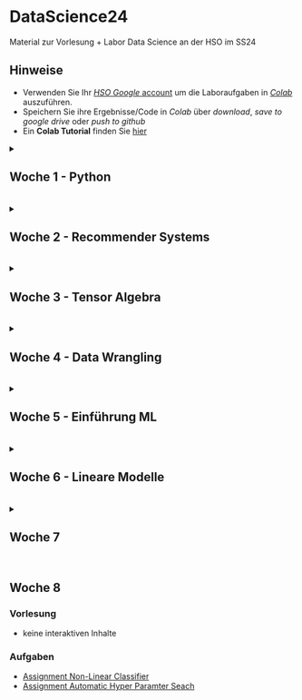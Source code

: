 # DataScience24
Material zur Vorlesung + Labor Data Science an der HSO im SS24

## Hinweise
* Verwenden Sie Ihr [*HSO Google* account](https://hilfe.cit.hs-offenburg.de/confluence/citpublic/google-workspace-hilfeseiten) um die Laboraufgaben in [*Colab*](https://colab.research.google.com) auszuführen.
* Speichern Sie ihre Ergebnisse/Code in *Colab* über *download*, *save to google drive* oder *push to github*
* Ein **Colab Tutorial** finden Sie [hier](https://colab.research.google.com/)


<details>
<summary> <H2> Woche 1 - Python </H2><BR></summary>

* [Online Kurs](https://elearning.hs-offenburg.de/moodle/course/view.php?id=6551)
* [Abschluss Test](https://elearning.hs-offenburg.de/moodle/mod/quiz/view.php?id=344672)

</details>
<details>
<summary> <H2> Woche 2 - Recommender Systems </H2><BR></summary>

### Vorlesung
* [Use Case Movie Recommender](https://colab.research.google.com/github/keuperj/DataScience24/blob/main/week_2/UseCase_RecommendationSystems.ipynb)->[Lösung](https://colab.research.google.com/github/keuperj/DataScience24/blob/main/week_2/Assignment_2_solution.ipynb)


### Labor
* [Colab/Jupyter Tutorial: Jupyter](https://colab.research.google.com/github/keuperj/DataScience24/blob/main/week_2/00_Jupyter-Intro.ipynb)
* [NumPy Tutorial](https://colab.research.google.com/github/keuperj/DataScience24/blob/main/week_2/Introduction_to__Numpy.ipynb)

### Augaben
* [Aufgabe Recommender System](https://colab.research.google.com/github/keuperj/DataScience24/blob/main/week_2/Assignment_2_recommender.ipynb)

</details>
<details>
<summary> <H2> Woche 3 - Tensor Algebra </H2><BR></summary>

### Vorlesung
* [Tensor Algebra](https://colab.research.google.com/github/keuperj/DataScience24/blob/main/week_3/Tensor_Algebra.ipynb)

### Labor
* [Introduction to Surprise](https://colab.research.google.com/github/keuperj/DataScience24/blob/main/week_3/Surprise.ipynb) 

### Aufgaben 
* [Aufgabe NumPy](https://colab.research.google.com/github/keuperj/DataScience24/blob/main/week_3/Assignment_3_numpy.ipynb)->[Lösung](https://colab.research.google.com/github/keuperj/DataScience24/blob/main/week_3/Solution_Aufgabe_NumPy.ipynb)

</details>
<details>
<summary> <H2> Woche 4 - Data Wrangling </H2><BR></summary>


### Vorlesung
* [Basic Statistics](https://colab.research.google.com/github/keuperj/DataScience24/blob/main/week_4/Basic_Statistics.ipynb)
* [Data Wrangling](https://colab.research.google.com/github/keuperj/DataScience24/blob/main/week_4/Data_Wrangling.ipynb)

### Labor
* [Pandas: Intro](https://colab.research.google.com/github/keuperj/DataScience24/blob/main/week_4/Lab_01_pandas_Intro.ipynb)
* [Pandas: DataFrames](https://colab.research.google.com/github/keuperj/DataScience24/blob/main/week_4/Lab_02_pandas_DataFrame.ipynb)
* [Pandas: IO](https://colab.research.google.com/github/keuperj/DataScience24/blob/main/week_4/Lab_03_pandas_IO.ipynb)
* [Pandas: Missing Dtata](https://colab.research.google.com/github/keuperj/DataScience24/blob/main/week_4/Lab_04_pandas_MissingData.ipynb)
* [Panday: GroupBy](https://colab.research.google.com/github/keuperj/DataScience24/blob/main/week_4/Lab_05_pandas_Group_by.ipynb)


### Augaben
* [Assignment 1](https://colab.research.google.com/github/keuperj/DataScience24/blob/main/week_4/Assignment_1.ipynb) -> [Lösung](https://colab.research.google.com/github/keuperj/DataScience24/blob/main/week_4/solution_1.ipynb)
* [Assignment 2](https://colab.research.google.com/github/keuperj/DataScience24/blob/main/week_4/Assignment_3.ipynb) -> [Lösung](https://colab.research.google.com/github/keuperj/DataScience24/blob/main/week_4/solution_3.ipynb)


</details>
<details>
<summary> <H2> Woche 5 - Einführung ML </H2><BR></summary>


### Vorlesung
* [Statistics II](https://colab.research.google.com/github/keuperj/DataScience24/blob/main/week_5/Statistics_Part_II.ipynb)

### Labor
* [Labor Vortrag: GroupBy](https://colab.research.google.com/github/keuperj/DataScience24/blob/main/week_5/GroupBy.ipynb)
* [Labor Aufgabe: GroupBy](https://colab.research.google.com/github/keuperj/DataScience24/blob/main/week_5/Lab_05_pandas_Group_by.ipynb)
* [Labor Aufgabe: Merge + Join](https://colab.research.google.com/github/keuperj/DataScience24/blob/main/week_5/Lab_06_pandas_MergeandJoin.ipynb)
* [Labor Aufgabe: Reschape](https://colab.research.google.com/github/keuperj/DataScience24/blob/main/week_5/Lab_07_pandas_reshape.ipynb)

### Aufgaben
* [Assignment](https://colab.research.google.com/github/keuperj/DataScience24/blob/main/week_5/Assignment.ipynb) > [Lösung](https://colab.research.google.com/github/keuperj/DataScience24/blob/main/week_5/solution.ipynb)

</details>

<details>
<summary> <H2> Woche 6 - Lineare Modelle </H2><BR></summary>

### Vorlesung
* keine interaktiven Inhalte

### Labor
* [MatPlotLib](https://colab.research.google.com/github/keuperj/DataScience24/blob/main/week_6/Lab_Matplotlib-Intro.ipynb)
* [Scikit-Learn](https://colab.research.google.com/github/keuperj/DataScience24/blob/main/week_6/Scikit_Learn.ipynb)

### Aufgaben
* [Assignment MatPlotLib](https://colab.research.google.com/github/keuperj/DataScience24/blob/main/week_6/Assignment_MatplotLib.ipynb) -> [solution](https://colab.research.google.com/github/keuperj/DataScience24/blob/main/week_6/Assignment_MatplotLib_Solution.ipynb)
* [Assignment Bayes](https://colab.research.google.com/github/keuperj/DataScience24/blob/main/week_6/Assignment_Classification.ipynb) -> [solution](https://colab.research.google.com/github/keuperj/DataScience24/blob/main/week_6/Assignment_Classification_solution.ipynb)

</details>
<details>
<summary> <H2> Woche 7 </H2><BR></summary>

### Vorlesung
* keine interaktiven Inhalte

### Aufgaben
* [Assignment Classifier](https://colab.research.google.com/github/keuperj/DataScience24/blob/main/week_7/Classification.ipynb)  
* [Assignment Regression](https://colab.research.google.com/github/keuperj/DataScience24/blob/main/week_7/Regression_NY_Taxy.ipynb) 
</details>

## Woche 8
### Vorlesung
* keine interaktiven Inhalte

### Aufgaben
* [Assignment Non-Linear Classifier](https://colab.research.google.com/github/keuperj/DataScience23/blob/main/week_8/Non-Linear_Classification.ipynb) 
* [Assignment Automatic Hyper Paramter Seach](https://colab.research.google.com/github/keuperj/DataScience23/blob/main/week_8/AutoSkLearn_Regression_NY_Taxy.ipynb) 
